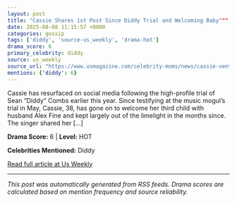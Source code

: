 ```yaml
---
layout: post
title: "Cassie Shares 1st Post Since Diddy Trial and Welcoming Baby"""
date: 2025-08-08 11:15:57 +0000
categories: gossip
tags: ['diddy', 'source-us_weekly', 'drama-hot']
drama_score: 6
primary_celebrity: diddy
source: us_weekly
source_url: "https://www.usmagazine.com/celebrity-moms/news/cassie-ventura-resurfaces-after-diddy-trial-and-welcoming-third-baby/"""
mentions: {'diddy': 6}
---
```


Cassie has resurfaced on social media following the high-profile trial of Sean “Diddy” Combs earlier this year. Since testifying at the music mogul’s trial in May, Cassie, 38, has gone on to welcome her third child with husband Alex Fine and kept largely out of the limelight in the months since. The singer shared her […]

**Drama Score:** 6 | **Level:** HOT

**Celebrities Mentioned:** Diddy

[Read full article at Us Weekly](https://www.usmagazine.com/celebrity-moms/news/cassie-ventura-resurfaces-after-diddy-trial-and-welcoming-third-baby/)

---
*This post was automatically generated from RSS feeds. Drama scores are calculated based on mention frequency and source reliability.*
